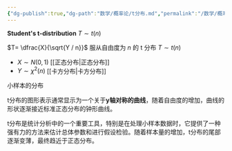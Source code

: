 ```yaml
---
{"dg-publish":true,"dg-path":"数学/概率论/t分布.md","permalink":"/数学/概率论/t分布/","dgPassFrontmatter":true,"noteIcon":"","created":"2024-05-31T14:16:14.478+08:00","updated":"2024-06-20T14:37:06.456+08:00"}
---
```


**Student's t-distribution**
$T\sim t(n)$

$T= \dfrac{X}{\sqrt{Y / n}}$   服从自由度为 $n$ 的 t 分布 $T\sim t(n)$
-  $X\sim N(0,1)$   [[正态分布\|正态分布]]
-  $Y\sim \chi^{2}(n)$     [[卡方分布\|卡方分布]]

小样本的分布

t分布的图形表示通常显示为一个关于**y轴对称的曲线**，随着自由度的增加，曲线的形状逐渐接近标准正态分布的钟形曲线。

t分布是统计分析中的一个重要工具，特别是在处理小样本数据时，它提供了一种强有力的方法来估计总体参数和进行假设检验。随着样本量的增加，t分布的尾部逐渐变薄，最终趋近于正态分布。